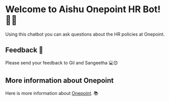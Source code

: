 # Welcome to Aishu Onepoint HR Bot! 🚀🤖

Using this chatbot you can ask questions about the HR policies at Onepoint.

## Feedback 🔗

Please send your feedback to Gil and Sangeetha 💻😊

## More information about Onepoint

Here is more information about [Onepoint](https://www.onepointltd.com/). 📚


